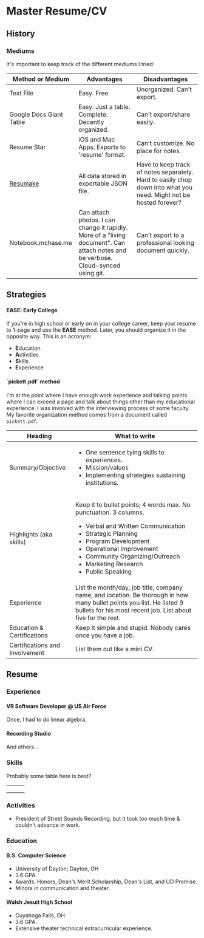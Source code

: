 # Master Resume/CV

## History

### Mediums

It's important to keep track of the different mediums I tried:

| Method or Medium                | Advantages                                                                                                                        | Disadvantages                                                                                                     |
| ------------------------------- | --------------------------------------------------------------------------------------------------------------------------------- | ----------------------------------------------------------------------------------------------------------------- |
| Text File                       | Easy. Free.                                                                                                                       | Unorganized. Can't export.                                                                                        |
| Google Docs Giant Table         | Easy. Just a table. Complete. Decently organized.                                                                                 | Can't export/share easily.                                                                                        |
| Resume Star                     | iOS and Mac Apps. Exports to 'resume' format.                                                                                     | Can't customize. No place for notes.                                                                              |
| [Resumake](https://resumake.io) | All data stored in exportable JSON file.                                                                                          | Have to keep track of notes separately. Hard to easily chop down into what you need. Might not be hosted forever? |
| Notebook.mchase.me              | Can attach photos. I can change it rapidly. More of a "living document". Can attach notes and be verbose. Cloud-synced using git. | Can't export to a professional looking document quickly.                                                          |

## Strategies

#### EASE: Early College

If you're in high school or early on in your college career, keep your resume to 1-page and use the **EASE** method. Later, you should organize it in the opposite way. This is an acronym:

* **E**ducation
* **A**ctivities
* **S**kills
* **E**xperience

#### \`pickett.pdf\` method

I'm at the point where I have enough work experience and talking points where I can exceed a page and talk about things other than my educational experience. I was involved with the interviewing process of some faculty. My favorite organization method comes from a document called `pickett.pdf`.&#x20;

| Heading                        | What to write                                                                                                                                                                                                                                                                                              |
| ------------------------------ | ---------------------------------------------------------------------------------------------------------------------------------------------------------------------------------------------------------------------------------------------------------------------------------------------------------- |
| Summary/Objective              | <ul><li>One sentence tying skills to experiences.</li><li>Mission/values</li><li>Implementing strategies sustaining institutions.</li></ul>                                                                                                                                                                |
| Highlights (aka skills)        | <p>Keep it to bullet points; 4 words max. No punctuation. 3 columns.</p><ul><li>Verbal and Written Communication</li><li>Strategic Planning</li><li>Program Development</li><li>Operational Improvement</li><li>Community Organizing/Outreach</li><li>Marketing Research</li><li>Public Speaking</li></ul> |
| Experience                     | List the month/day, job title, company name, and location. Be thorough in how many bullet points you list. He listed 9 bullets for his most recent job. List about five for the rest.                                                                                                                      |
| Education & Certifications     | Keep it simple and stupid. Nobody cares once you have a job.                                                                                                                                                                                                                                               |
| Certifications and Involvement | List them out like a mini CV.                                                                                                                                                                                                                                                                              |

## Resume

### Experience

#### VR Software Developer @ US Air Force

Once, I had to do linear algebra.

#### Recording Studio

And others...

### Skills

Probably some table here is best?

|   |   |   |
| - | - | - |
|   |   |   |
|   |   |   |
|   |   |   |

### Activities

* President of Street Sounds Recording, but it took too much time & couldn't advance in work.

### Education

#### B.S. Computer Science

* University of Dayton; Dayton, OH
* 3.6 GPA.
* Awards: Honors, Dean's Merit Scholarship, Dean's List, and UD Promise.
* Minors in communication and theater.

#### Walsh Jesuit High School

* Cuyahoga Falls, OH.
* 3.6 GPA.
* Extensive theater technical extracurricular experience.

